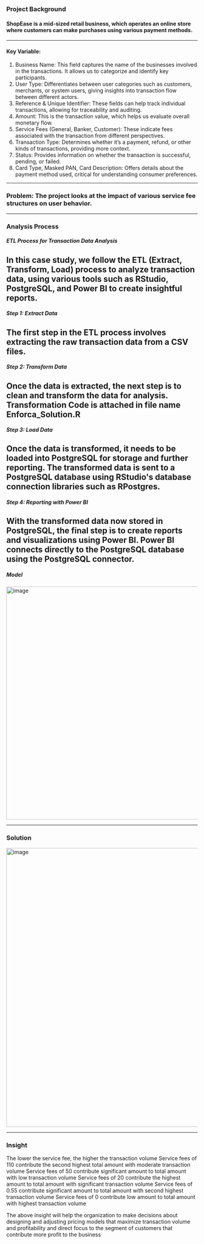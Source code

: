### Project Background
#### ShopEase is a mid-sized retail business, which operates an online store where customers can make purchases using various payment methods. 
---
#### Key Variable:
1.  Business Name: This field captures the name of the businesses involved in the transactions. It allows us to categorize and identify key participants.
2.  User Type: Differentiates between user categories such as customers, merchants, or system users, giving insights into transaction flow between different actors.
3.  Reference & Unique Identifier: These fields can help track individual transactions, allowing for traceability and auditing.
4.  Amount: This is the transaction value, which helps us evaluate overall monetary flow.
5.  Service Fees (General, Banker, Customer): These indicate fees associated with the transaction from different perspectives.
6.  Transaction Type: Determines whether it’s a payment, refund, or other kinds of transactions, providing more context.
7.  Status: Provides information on whether the transaction is successful, pending, or failed.
8.  Card Type, Masked PAN, Card Description: Offers details about the payment method used, critical for understanding consumer preferences.
---
### Problem: The project looks at the impact of various service fee structures on user behavior.
---
### Analysis Process

##### ETL Process for Transaction Data Analysis
In this case study, we follow the ETL (Extract, Transform, Load) process to analyze transaction 
data, using various tools such as RStudio, PostgreSQL, and Power BI to create insightful reports.
---
##### Step 1: Extract Data
The first step in the ETL process involves extracting the raw transaction data 
from a CSV files.
---
##### Step 2: Transform Data
Once the data is extracted, the next step is to clean and transform the data for analysis.
Transformation Code is attached in file name Enforca_Solution.R
---
##### Step 3: Load Data
Once the data is transformed, it needs to be loaded into PostgreSQL for storage and further 
reporting. The transformed data is sent to a PostgreSQL database using RStudio's database 
connection libraries such as RPostgres.
---
##### Step 4: Reporting with Power BI
With the transformed data now stored in PostgreSQL, the final step is to create reports and 
visualizations using Power BI. Power BI connects directly to the PostgreSQL database using 
the PostgreSQL connector.
---
##### Model
<img width="614" alt="image" src="https://github.com/user-attachments/assets/d548e3c1-31a9-4210-9128-dbb7f2f71667">

---

### Solution
<img width="735" alt="image" src="https://github.com/user-attachments/assets/9e5bade9-e40d-4ed5-825b-88af8db1ee5a">

---

### Insight
The lower the service fee, the higher the transaction volume
Service fees of 110 contribute the second highest total amount with moderate transaction volume
Service fees of  50 contribute significant amount to total amount with low transaction volume
Service fees of  20 contribute the highest amount to total amount with significant transaction volume
Service fees of  0.55 contribute significant amount to total amount with second highest transaction volume
Service fees of 0 contribute low amount to total amount with highest transaction volume


The above insight will help the organization to make decisions about designing and adjusting pricing models that maximize transaction volume and profitability and direct focus to the segment of customers that contribute more profit to the business



